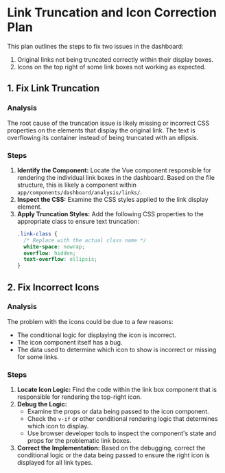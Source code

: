 # Link Truncation and Icon Correction Plan

This plan outlines the steps to fix two issues in the dashboard:

1. Original links not being truncated correctly within their display boxes.
2. Icons on the top right of some link boxes not working as expected.

## 1. Fix Link Truncation

### Analysis

The root cause of the truncation issue is likely missing or incorrect CSS properties on the elements that display the original link. The text is overflowing its container instead of being truncated with an ellipsis.

### Steps

1.  **Identify the Component:** Locate the Vue component responsible for rendering the individual link boxes in the dashboard. Based on the file structure, this is likely a component within `app/components/dashboard/analysis/links/`.
2.  **Inspect the CSS:** Examine the CSS styles applied to the link display element.
3.  **Apply Truncation Styles:** Add the following CSS properties to the appropriate class to ensure text truncation:
    ```css
    .link-class {
      /* Replace with the actual class name */
      white-space: nowrap;
      overflow: hidden;
      text-overflow: ellipsis;
    }
    ```

## 2. Fix Incorrect Icons

### Analysis

The problem with the icons could be due to a few reasons:

- The conditional logic for displaying the icon is incorrect.
- The icon component itself has a bug.
- The data used to determine which icon to show is incorrect or missing for some links.

### Steps

1.  **Locate Icon Logic:** Find the code within the link box component that is responsible for rendering the top-right icon.
2.  **Debug the Logic:**
    - Examine the props or data being passed to the icon component.
    - Check the `v-if` or other conditional rendering logic that determines which icon to display.
    - Use browser developer tools to inspect the component's state and props for the problematic link boxes.
3.  **Correct the Implementation:** Based on the debugging, correct the conditional logic or the data being passed to ensure the right icon is displayed for all link types.
